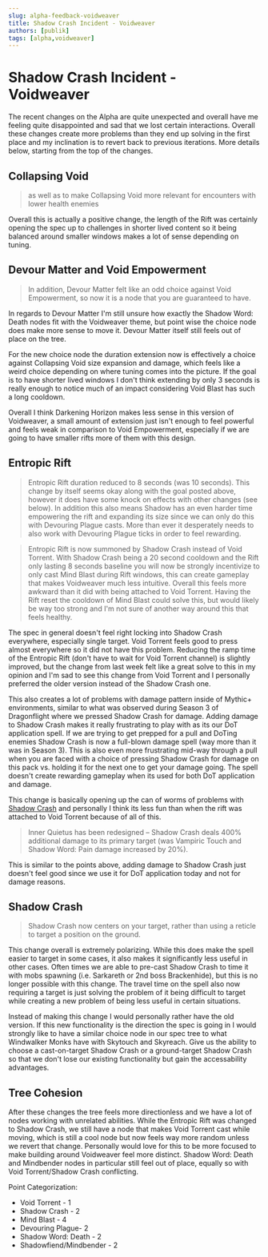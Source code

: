 ```yaml
---
slug: alpha-feedback-voidweaver
title: Shadow Crash Incident - Voidweaver
authors: [publik]
tags: [alpha,voidweaver]
---
```


# Shadow Crash Incident - Voidweaver

The recent changes on the Alpha are quite unexpected and overall have me feeling quite disappointed and sad that we lost certain interactions. Overall these changes create more problems than they end up solving in the first place and my inclination is to revert back to previous iterations. More details below, starting from the top of the changes.

## Collapsing Void
> as well as to make Collapsing Void more relevant for encounters with lower health enemies

Overall this is actually a positive change, the length of the Rift was certainly opening the spec up to challenges in shorter lived content so it being balanced around smaller windows makes a lot of sense depending on tuning.

## Devour Matter and Void Empowerment
> In addition, Devour Matter felt like an odd choice against Void Empowerment, so now it is a node that you are guaranteed to have.

In regards to Devour Matter I'm still unsure how exactly the Shadow Word: Death nodes fit with the Voidweaver theme, but point wise the choice node does make more sense to move it. Devour Matter itself still feels out of place on the tree. 

For the new choice node the duration extension now is effectively a choice against Collapsing Void size expansion and damage, which feels like a weird choice depending on where tuning comes into the picture. If the goal is to have shorter lived windows I don't think extending by only 3 seconds is really enough to notice much of an impact considering Void Blast has such a long cooldown.

Overall I think Darkening Horizon makes less sense in this version of Voidweaver, a small amount of extension just isn't enough to feel powerful and feels weak in comparison to Void Empowerment, especially if we are going to have smaller rifts more of them with this design.

## Entropic Rift
> Entropic Rift duration reduced to 8 seconds (was 10 seconds).
This change by itself seems okay along with the goal posted above, however it does have some knock on effects with other changes (see below). In addition this also means Shadow has an even harder time empowering the rift and expanding its size since we can only do this with Devouring Plague casts. More than ever it desperately needs to also work with Devouring Plague ticks in order to feel rewarding.

> Entropic Rift is now summoned by Shadow Crash instead of Void Torrent.
With Shadow Crash being a 20 second cooldown and the Rift only lasting 8 seconds baseline you will now be strongly incentivize to only cast Mind Blast during Rift windows, this can create gameplay that makes Voidweaver much less intuitive. Overall this feels more awkward than it did with being attached to Void Torrent. Having the Rift reset the cooldown of Mind Blast could solve this, but would likely be way too strong and I'm not sure of another way around this that feels healthy.

The spec in general doesn't feel right locking into Shadow Crash everywhere, especially single target. Void Torrent feels good to press almost everywhere so it did not have this problem. Reducing the ramp time of the Entropic Rift (don't have to wait for Void Torrent channel) is slightly improved, but the change from last week felt like a great solve to this in my opinion and I'm sad to see this change from Void Torrent and I personally preferred the older version instead of the Shadow Crash one.

This also creates a lot of problems with damage pattern inside of Mythic+ environments, similar to what was observed during Season 3 of Dragonflight where we pressed Shadow Crash for damage. Adding damage to Shadow Crash makes it really frustrating to play with as its our DoT application spell. If we are trying to get prepped for a pull and DoTing enemies Shadow Crash is now a full-blown damage spell (way more than it was in Season 3). This is also even more frustrating mid-way through a pull when you are faced with a choice of pressing Shadow Crash for damage on this pack vs. holding it for the next one to get your damage going. The spell doesn't create rewarding gameplay when its used for both DoT application and damage.

This change is basically opening up the can of worms of problems with [Shadow Crash](https://us.forums.blizzard.com/en/wow/t/shadow-priest-dragonflight-feedback/1819255#unsatisfying-dot-management-options-6) and personally I think its less fun than when the rift was attached to Void Torrent because of all of this.

> Inner Quietus has been redesigned – Shadow Crash deals 400% additional damage to its primary target (was Vampiric Touch and Shadow Word: Pain damage increased by 20%).

This is similar to the points above, adding damage to Shadow Crash just doesn't feel good since we use it for DoT application today and not for damage reasons.

## Shadow Crash
> Shadow Crash now centers on your target, rather than using a reticle to target a position on the ground.

This change overall is extremely polarizing. While this does make the spell easier to target in some cases, it also makes it significantly less useful in other cases. Often times we are able to pre-cast Shadow Crash to time it with mobs spawning (i.e. Sarkareth or 2nd boss Brackenhide), but this is no longer possible with this change. The travel time on the spell also now requiring a target is just solving the problem of it being difficult to target while creating a new problem of being less useful in certain situations. 

Instead of making this change I would personally rather have the old version. If this new functionality is the direction the spec is going in I would strongly like to have a similar choice node in our spec tree to what Windwalker Monks have with Skytouch and Skyreach. Give us the ability to choose a cast-on-target Shadow Crash or a ground-target Shadow Crash so that we don't lose our existing functionality but gain the accessability advantages.

## Tree Cohesion
After these changes the tree feels more directionless and we have a lot of nodes working with unrelated abilities. While the Entropic Rift was changed to Shadow Crash, we still have a node that makes Void Torrent cast while moving, which is still a cool node but now feels way more random unless we revert that change. Personally would love for this to be more focused to make building around Voidweaver feel more distinct. Shadow Word: Death and Mindbender nodes in particular still feel out of place, equally so with Void Torrent/Shadow Crash conflicting.

Point Categorization:
- Void Torrent - 1
- Shadow Crash - 2
- Mind Blast - 4
- Devouring Plague- 2
- Shadow Word: Death - 2
- Shadowfiend/Mindbender - 2